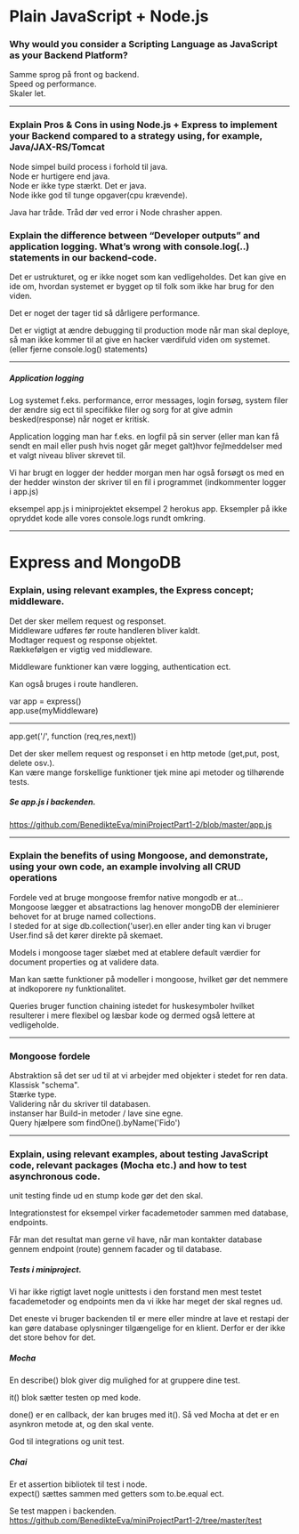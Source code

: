 # Plain JavaScript + Node.js
### Why would you consider a Scripting Language as JavaScript as your Backend Platform?
Samme sprog på front og backend.  
Speed og performance.  
Skaler let.  

---
### Explain Pros & Cons in using Node.js + Express to implement your Backend compared to a strategy using, for example, Java/JAX-RS/Tomcat
Node simpel build process i forhold til java.  
Node er hurtigere end java.  
Node er ikke type stærkt. Det er java.  
Node ikke god til tunge opgaver(cpu krævende).  

Java har tråde. Tråd dør ved error i Node chrasher appen.  

### Explain the difference between “Developer outputs” and application logging. What’s wrong with console.log(..) statements in our backend-code.
Det er ustrukturet, og er ikke noget som kan vedligeholdes. Det kan give en ide om, hvordan systemet er bygget op til folk som ikke har brug for den viden.  

Det er noget der tager tid så dårligere performance.  

Det er vigtigt at ændre debugging til production mode når man skal deploye, så man ikke kommer til at give en hacker værdifuld viden om systemet.  
(eller fjerne console.log() statements)  

---

##### Application logging
Log systemet f.eks. performance, error messages, login forsøg, system filer der ændre sig ect til specifikke filer og sorg for at give admin besked(response) når noget er kritisk.  

Application logging man har f.eks. en logfil på sin server (eller man kan få sendt en mail eller push hvis noget går meget galt)hvor fejlmeddelser med et valgt niveau bliver skrevet til.  

Vi har brugt en logger der hedder morgan men har også forsøgt os med en der hedder winston der skriver til en fil i programmet (indkommenter logger i app.js)  

eksempel app.js i miniprojektet eksempel 2 herokus app. Eksempler på ikke opryddet kode alle vores console.logs rundt omkring.  

---
# Express and MongoDB
### Explain, using relevant examples, the Express concept; middleware.
Det der sker mellem request og responset.  
Middleware udføres før route handleren bliver kaldt.  
Modtager request og response objektet.  
Rækkefølgen er vigtig ved middleware.  

Middleware funktioner kan være logging, authentication ect.  

Kan også bruges i route handleren.  

var app = express()  
app.use(myMiddleware)  
* * *  

app.get('/', function (req,res,next))  

Det der sker mellem request og responset i en http metode (get,put, post, delete osv.).  
Kan være mange forskellige funktioner tjek mine api metoder og tilhørende tests.  

##### Se app.js i backenden.
https://github.com/BenedikteEva/miniProjectPart1-2/blob/master/app.js  


---
### Explain the benefits of using Mongoose, and demonstrate, using your own code, an example involving all CRUD operations
Fordele ved at bruge mongoose fremfor native mongodb er at...    
Mongoose lægger et absatractions lag henover mongoDB der eleminierer behovet for at bruge named collections.  
I steded for at sige db.collection('user).en eller ander ting kan vi bruger User.find så det kører direkte på skemaet.  

Models i mongoose tager slæbet med at etablere default værdier for document properties og at validere data.  

Man kan sætte funktioner på modeller i mongoose, hvilket gør det nemmere at indkoporere ny funktionalitet.  

Queries bruger function chaining istedet for huskesymboler hvilket resulterer i mere flexibel og læsbar kode og dermed også lettere at vedligeholde. 

--- 
### Mongoose fordele
Abstraktion så det ser ud til at vi arbejder med objekter i stedet for ren data.  
Klassisk "schema".  
Stærke type.  
Validering når du skriver til databasen.  
instanser har Build-in metoder / lave sine egne.  
Query hjælpere som findOne().byName('Fido')  

---
### Explain, using relevant examples, about testing JavaScript code, relevant packages (Mocha etc.) and how to test asynchronous code.

unit testing finde ud en stump kode gør det den skal.  

Integrationstest for eksempel virker facademetoder sammen med database, endpoints.  

Får man det resultat man gerne vil have, når man kontakter database gennem endpoint (route) gennem facader og til database.  

##### Tests i miniproject.  
Vi har ikke rigtigt lavet nogle unittests i den forstand men mest testet facademetoder og endpoints men da vi ikke har meget der skal regnes ud.  

Det eneste vi bruger backenden til er mere eller mindre at lave et restapi der kan gøre database oplysninger tilgængelige for en klient. Derfor er der ikke det store behov for det.  

##### Mocha
En describe() blok giver dig mulighed for at gruppere dine test.  

it() blok sætter testen op med kode.  

done() er en callback, der kan bruges med it(). Så ved Mocha at det er en asynkron metode at, og den skal vente.  

God til integrations og unit test.  

##### Chai
Er et assertion bibliotek til test i node.  
expect() sættes sammen med getters som to.be.equal ect.  

Se test mappen i backenden. https://github.com/BenedikteEva/miniProjectPart1-2/tree/master/test  
